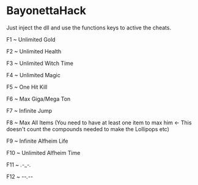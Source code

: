 # BayonettaHack

Just inject the dll and use the functions keys to active the cheats.

F1 ~ Unlimited Gold

F2 ~ Unlimited Health

F3 ~ Unlimited Witch Time

F4 ~ Unlimited Magic

F5 ~ One Hit Kill

F6 ~ Max Giga/Mega Ton

F7 ~ Infinite Jump

F8 ~ Max All Items (You need to have at least one item to max him <- This doesn't count the compounds needed to make the Lollipops etc)

F9 ~ Infinite Alfheim Life

F10 ~ Unlimited Alfheim Time

F11 ~ *.*-_-*.*

F12 ~ -_-*.*-_-
